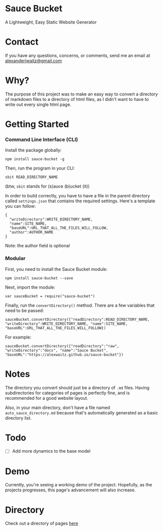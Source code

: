 # Sauce Bucket
A Lightweight, Easy Static Website Generator

# Contact
If you have any questions, concerns, or comments, send me an email at [alexanderjwaitz@gmail.com](mailto:alexanderjwaitz@gmail.com)

# Why?
The purpose of this project was to make an easy way to convert a directory of markdown files to a directory of html files, as I didn't want to have to write out every single html page.

# Getting Started
### Command Line Interface (CLI)
Install the package globally:
```
npm install sauce-bucket -g
```
Then, run the program in your CLI:
```
sbit READ_DIRECTORY_NAME
```
(btw, `sbit` stands for (s)auce (b)ucket (it))

In order to build correctly, you have to have a file in the parent directory called `settings.json` that contains the required settings. Here's a template you can follow:
```
{
  "writeDirectory":WRITE_DIRECTORY_NAME,
  "name":SITE_NAME,
  "baseURL":URL_THAT_ALL_THE_FILES_WILL_FOLLOW,
  "author":AUTHOR_NAME
}

```
Note: the author field is optional

### Modular
First, you need to install the Sauce Bucket module:
```
npm install sauce-bucket --save
```
Next, import the module:
```
var sauceBucket = require("sauce-bucket")
```
Finally, run the `convertDirectory()` method. There are a few variables that need to be passed:
```
sauceBucket.convertDirectory({"readDirectory":READ_DIRECTORY_NAME, "writeDirectory":WRITE_DIRECTORY_NAME, "name":SITE_NAME, "baseURL":URL_THAT_ALL_THE_FILES_WILL_FOLLOW})
```
For example:
```
sauceBucket.convertDirectory({"readDirectory":"raw", "writeDirectory":"docs", "name":"Sauce Bucket", "baseURL":"https://alexwaitz.github.io/sauce-bucket"})
```

# Notes
The directory you convert should just be a directory of `.md` files. Having subdirectories for categories of pages is perfectly fine, and is recommended for a good website layout.

Also, in your main directory, don't have a file named `auto_sauce_directory.md` because that's automatically generated as a basic directory list.

# Todo
- [ ] Add more dynamics to the base model

# Demo
Currently, you're seeing a working demo of the project. Hopefully, as the projects progresses, this page's advancement will also increase.

# Directory
Check out a directory of pages [here](https://alexwaitz.github.io/sauce-bucket/auto_sauce_directory.html)
